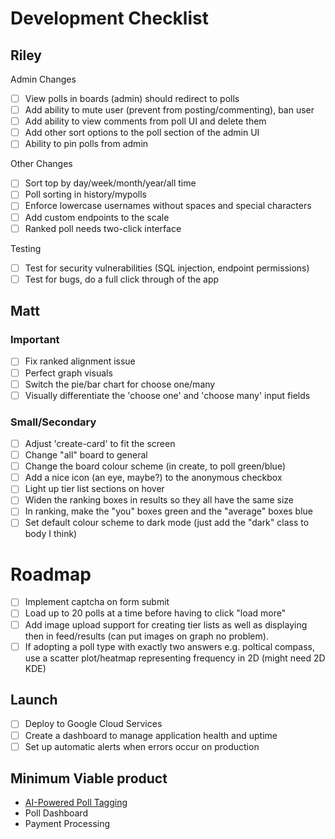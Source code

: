 # Development Checklist

## Riley

Admin Changes

- [ ] View polls in boards (admin) should redirect to polls
- [ ] Add ability to mute user (prevent from posting/commenting), ban user
- [ ] Add ability to view comments from poll UI and delete them
- [ ] Add other sort options to the poll section of the admin UI
- [ ] Ability to pin polls from admin

Other Changes

- [ ] Sort top by day/week/month/year/all time
- [ ] Poll sorting in history/mypolls
- [ ] Enforce lowercase usernames without spaces and special characters
- [ ] Add custom endpoints to the scale
- [ ] Ranked poll needs two-click interface

Testing

- [ ] Test for security vulnerabilities (SQL injection, endpoint permissions)
- [ ] Test for bugs, do a full click through of the app

## Matt

### Important

- [ ] Fix ranked alignment issue
- [ ] Perfect graph visuals
- [ ] Switch the pie/bar chart for choose one/many
- [ ] Visually differentiate the 'choose one' and 'choose many' input fields

### Small/Secondary

- [ ] Adjust 'create-card' to fit the screen
- [ ] Change "all" board to general
- [ ] Change the board colour scheme (in create, to poll green/blue)
- [ ] Add a nice icon (an eye, maybe?) to the anonymous checkbox
- [ ] Light up tier list sections on hover
- [ ] Widen the ranking boxes in results so they all have the same size
- [ ] In ranking, make the "you" boxes green and the "average" boxes blue
- [ ] Set default colour scheme to dark mode (just add the "dark" class to body I think)

# Roadmap

- [ ] Implement captcha on form submit
- [ ] Load up to 20 polls at a time before having to click "load more"
- [ ] Add image upload support for creating tier lists as well as displaying then in feed/results (can put images on graph no problem).
- [ ] If adopting a poll type with exactly two answers e.g. poltical compass, use a scatter plot/heatmap representing frequency in 2D (might need 2D KDE)

## Launch

- [ ] Deploy to Google Cloud Services
- [ ] Create a dashboard to manage application health and uptime
- [ ] Set up automatic alerts when errors occur on production

## Minimum Viable product

- [AI-Powered Poll Tagging](https://docs.google.com/document/d/1knJN9BY2EJ27TZhUlEIYxNZZmU6g-eYaLxmL75ShN_U/edit?usp=drive_link)
- Poll Dashboard
- Payment Processing
